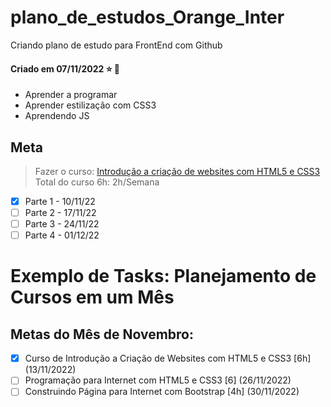 # plano_de_estudos_Orange_Inter

Criando plano de estudo para FrontEnd com Github

#### Criado em 07/11/2022 :star: :grapes:

- Aprender a programar
- Aprender estilização com CSS3
- Aprendendo JS

## Meta
> Fazer o curso: [Introdução a criação de websites com HTML5 e CSS3](https://www.youtube.com/watch?v=N48-pB4OOhk)
> Total do curso 6h: 2h/Semana

- [x] Parte 1 - 10/11/22
- [ ] Parte 2 - 17/11/22
- [ ] Parte 3 - 24/11/22
- [ ] Parte 4 - 01/12/22

# Exemplo de Tasks: Planejamento de Cursos em um Mês

## Metas do Mês de Novembro:
- [x] Curso de Introdução a Criação de Websites com HTML5 e CSS3 [6h] (13/11/2022)
- [ ] Programação para Internet com HTML5 e CSS3 [6] (26/11/2022)
- [ ] Construindo Página para Internet com Bootstrap [4h] (30/11/2022)

<!-- Olá aqui é um comentário -->
